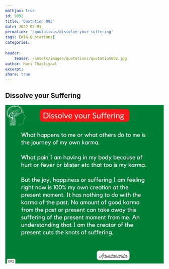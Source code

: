 ```yaml
---
mathjax: true
id: 9092
title: 'Quotation 092'
date: 2022-02-01
permalink: '/quotations/dissolve-your-suffering'
tags: [WIA Quotations] 
categories: 

header:
    teaser: /assets/images/quotations/quotation092.jpg
author: Hari Thapliyaal 
excerpt:
share: true 
---
```


## Dissolve your Suffering

![Dissolve your Suffering](/assets/images/quotations/quotation092.jpg)
